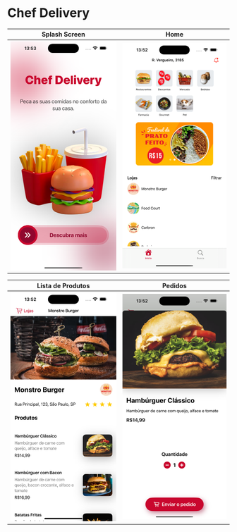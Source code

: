 # Chef Delivery


| Splash Screen                     | Home                            |
|-----------------------------------|---------------------------------|
| ![Splash Screen](splash-image.png) | ![Home](home-image.png)         |

| Lista de Produtos                 | Pedidos                         |
|-----------------------------------|---------------------------------|
| ![Lista de Produtos](product-list-image.png) | ![Pedidos](order-image.png) |


